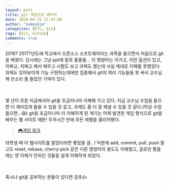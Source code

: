 ```yaml
---
layout: post
title: git 게임으로 배우자 
date: 2020-04-25 21:47:00
author: "SeWonKim"
categories: [ETC, Git]
tags: [Git, Github]
comments: true
---
```


2016? 2017?년도에 학교에서 오픈소스 소프트웨어라는 과목을 들으면서 처음으로 git을 배웠다.
당시에는 그냥 ppt에 말로 줄줄줄... 이 명령어는 이거고, 이런 옵션이 있고, 어쩌고, 저쩌고 해서 배우고 시험도 보고 과제도 했는데 사실 제대로 이해를 못했었다.
과제도 있어보이게 기능 구현하는데에만 집중해서 git의 여러 기능들을 못 써서 교수님께 쓴소리 좀 들었던 기억이 있다.

　

몇 년이 흐른 지금에서야 git을 조금이나마 이해해 가고 있다.
지금 교수님 수업을 들으면 더 재미있게 들을 수 있을 것 같고, 과제도 좀 더 잘 해낼 수 있을 것 같다.(막상 수업 들으면...😪)
git을 조금이나마 더 이해하게 된 계기는 어제 발견한 게임 형식으로 git을 배우는 웹 사이트 때문!
두어시간 만에 모든 레벨을 클리어했다.
 
> [🎮게임 링크](https://learngitbranching.js.org/?locale=ko)

대학생 때 이 웹사이트를 알았더라면 좋았을 걸...! 
덕분에 add, commit, pull, push 말고도 reset, rebase, cherry-pick 같은 다른 명령어의 용도도 이해했고, 글로만 봤을 때는 영 이해가 안되던 것들을 쉽게 이해하게 되었다.

　

혹시나 git을 공부하는 분들이 있다면 강추👍

　
